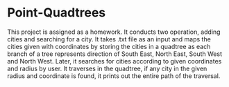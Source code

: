 # Point-Quadtrees
This project is assigned as a homework. It conducts two operation, adding cities and searching for a city. 
It takes .txt file as an input and maps the cities given with coordinates by storing the cities in a quadtree as each branch of a tree represents direction of South East, North East,
South West and North West.
Later, it searches for cities according to given coordinates and radius by user. It traverses in the quadtree, if any city in the given radius and coordinate is found,
it prints out the entire path of the traversal. 
